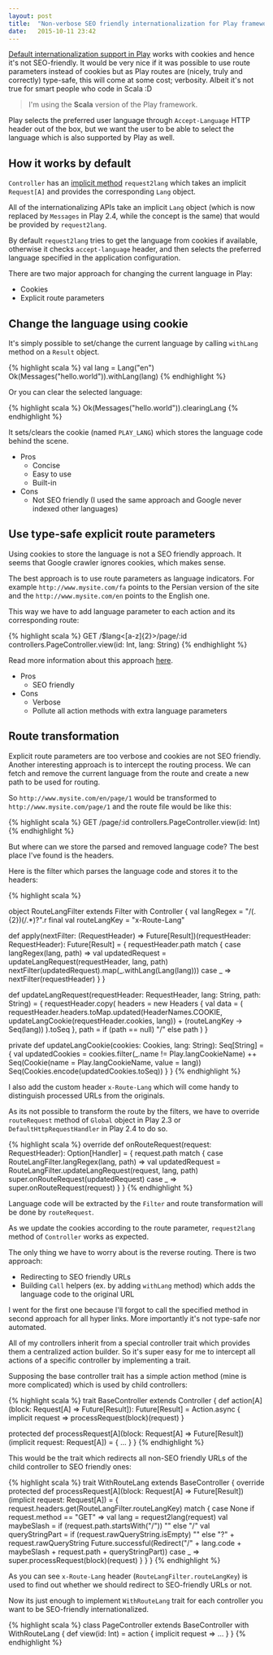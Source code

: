 ```yaml
---
layout: post
title:  "Non-verbose SEO friendly internationalization for Play framework"
date:   2015-10-11 23:42
---
```


[Default internationalization support in Play](https://www.playframework.com/documentation/2.4.x/ScalaI18N) works with cookies and hence it's not SEO-friendly. It would be very nice if it was possible to use route parameters instead of cookies but as Play routes are (nicely, truly and correctly) type-safe, this will come at some cost; verbosity. Albeit it's not true for smart people who code in Scala :D

<!--more-->

> I'm using the **Scala** version of the Play framework.

Play selects the preferred user language through `Accept-Language` HTTP header out of the box, but we want the user to be able to select the language which is also supported by Play as well.

## How it works by default

`Controller` has an [implicit method](https://github.com/playframework/playframework/blob/master/framework/src/play/src/main/scala/play/api/mvc/Controller.scala#L74) `request2lang` which takes an implicit `Request[A]` and provides the corresponding `Lang` object.

All of the internationalizing APIs take an implicit `Lang` object (which is now replaced by `Messages` in Play 2.4, while the concept is the same) that would be provided by `request2lang`.

By default `request2lang` tries to get the language from cookies if available, otherwise it checks `accept-language` header, and then selects the preferred language specified in the application configuration.

There are two major approach for changing the current language in Play:

* Cookies
* Explicit route parameters

## Change the language using cookie

It's simply possible to set/change the current language by calling `withLang` method on a `Result` object.

{% highlight scala %}
val lang = Lang("en")
Ok(Messages("hello.world")).withLang(lang)
{% endhighlight %}

Or you can clear the selected language:

{% highlight scala %}
Ok(Messages("hello.world")).clearingLang
{% endhighlight %}

It sets/clears the cookie (named `PLAY_LANG`) which stores the language code behind the scene.

* Pros
  * Concise
  * Easy to use
  * Built-in
* Cons
  * Not SEO friendly (I used the same approach and Google never indexed other languages)

## Use type-safe explicit route parameters

Using cookies to store the language is not a SEO friendly approach. It seems that Google crawler ignores cookies, which makes sense.

The best approach is to use route parameters as language indicators. For example `http://www.mysite.com/fa` points to the Persian version of the site and the `http://www.mysite.com/en` points to the English one.

This way we have to add language parameter to each action and its corresponding route:

{% highlight scala %}
GET    /$lang<[a-z]{2}>/page/:id     controllers.PageController.view(id: Int, lang: String)
{% endhighlight %}

Read more information about this approach [here](http://mariussoutier.com/blog/2012/12/11/playframework-routes-part-2-advanced/).

* Pros
  * SEO friendly
* Cons
  * Verbose
  * Pollute all action methods with extra language parameters

## Route transformation

Explicit route parameters are too verbose and cookies are not SEO friendly. Another interesting approach is to intercept the routing process. We can fetch and remove the current language from the route and create a new path to be used for routing.

So `http://www.mysite.com/en/page/1` would be transformed to `http://www.mysite.com/page/1` and the route file would be like this:

{% highlight scala %}
GET    /page/:id     controllers.PageController.view(id: Int)
{% endhighlight %}

But where can we store the parsed and removed language code? The best place I've found is the headers.

Here is the filter which parses the language code and stores it to the headers:

{% highlight scala %}

object RouteLangFilter extends Filter with Controller {
  val langRegex = "/(.{2})(/.*)?".r
  final val routeLangKey = "x-Route-Lang"

  def apply(nextFilter: (RequestHeader) => Future[Result])(requestHeader: RequestHeader): Future[Result] = {
    requestHeader.path match {
      case langRegex(lang, path) =>
        val updatedRequest = updateLangRequest(requestHeader, lang, path)
        nextFilter(updatedRequest).map(_.withLang(Lang(lang)))
      case _ =>
        nextFilter(requestHeader)
    }
  }

  def updateLangRequest(requestHeader: RequestHeader, lang: String, path: String) = {
    requestHeader.copy(
      headers = new Headers {
        val data = (
          requestHeader.headers.toMap.updated(HeaderNames.COOKIE, updateLangCookie(requestHeader.cookies, lang)) + (routeLangKey -> Seq(lang))
        ).toSeq
      },
      path = if (path == null) "/" else path
    )
  }

  private def updateLangCookie(cookies: Cookies, lang: String): Seq[String] = {
    val updatedCookies = cookies.filter(_.name != Play.langCookieName) ++ Seq(Cookie(name = Play.langCookieName, value = lang))
    Seq(Cookies.encode(updatedCookies.toSeq))
  }
}
{% endhighlight %}

I also add the custom header `x-Route-Lang` which will come handy to distinguish processed URLs from the originals.

As its not possible to transform the route by the filters, we have to override `routeRequest` method of `Global` object in Play 2.3 or `DefaultHttpRequestHandler` in Play 2.4 to do so.

{% highlight scala %}
override def onRouteRequest(request: RequestHeader): Option[Handler] = {
  request.path match {
    case RouteLangFilter.langRegex(lang, path) =>
      val updatedRequest = RouteLangFilter.updateLangRequest(request, lang, path)
      super.onRouteRequest(updatedRequest)
    case _ =>
      super.onRouteRequest(request)
  }
}
{% endhighlight %}

Language code will be extracted by the `Filter` and route transformation will be done by `routeRequest`. 

As we update the cookies according to the route parameter, `request2lang` method of `Controller` works as expected. 

The only thing we have to worry about is the reverse routing. There is two approach:

* Redirecting to SEO friendly URLs
* Building `Call` helpers (ex. by adding `withLang` method) which adds the language code to the original URL

I went for the first one because I'll forgot to call the specified method in second approach for all hyper links. More importantly it's not type-safe nor automated. 

All of my controllers inherit from a special controller trait which provides them a centralized action builder. So it's super easy for me to intercept all actions of a specific controller by implementing a trait.

Supposing the base controller trait has a simple action method (mine is more complicated) which is used by child controllers:

{% highlight scala %}
trait BaseController extends Controller {
  def action[A](block: Request[A] => Future[Result]): Future[Result] = Action.async { implicit request =>
    processRequest(block)(request)
  }
  
  protected def processRequest[A](block: Request[A] => Future[Result])(implicit request: Request[A]) = {
    ...
  }
}
{% endhighlight %}

This would be the trait which redirects all non-SEO friendly URLs of the child controller to SEO friendly ones:

{% highlight scala %}
trait WithRouteLang extends BaseController {
  override protected def processRequest[A](block: Request[A] => Future[Result])(implicit request: Request[A]) = {
    request.headers.get(RouteLangFilter.routeLangKey) match {
      case None if request.method == "GET" =>
        val lang = request2lang(request)
        val maybeSlash = if (request.path.startsWith("/")) "" else "/"
        val queryStringPart = if (request.rawQueryString.isEmpty) "" else "?" + request.rawQueryString
        Future.successful(Redirect("/" + lang.code + maybeSlash + request.path + queryStringPart))
      case _ =>
        super.processRequest(block)(request)
    }
  }
}
{% endhighlight %}

As you can see `x-Route-Lang` header (`RouteLangFilter.routeLangKey`) is used to find out whether we should redirect to SEO-friendly URLs or not.

Now its just enough to implement `WithRouteLang` trait for each controller you want to be SEO-friendly internationalized.

{% highlight scala %}
class PageController extends BaseController with WithRouteLang {
  def view(id: Int) = action { implicit request =>
    ...
  }
}
{% endhighlight %}
